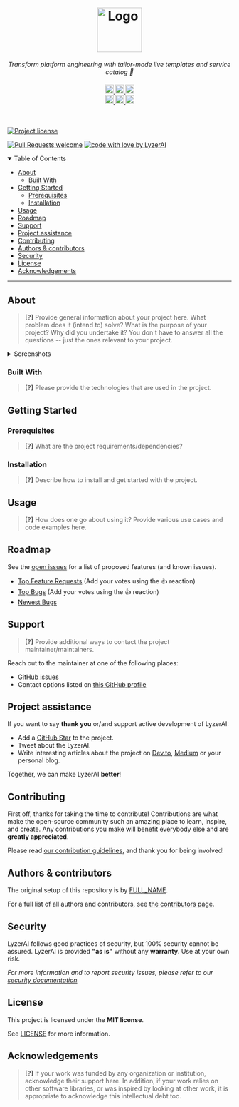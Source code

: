<h1 align="center">
  <a href="https://github.com/LyzerAI/LyzerAI-Core">
    <!-- Please provide path to your logo here -->
    <img src="docs/images/logo.svg" alt="Logo" width="100" height="100">
  </a>
</h1>

<p align="center">
  <i align="center">Transform platform engineering with tailor-made live templates and service catalog 🚀</i>
</p>

<h4 align="center">
  <a href="https://github.com/amplication/amplication/actions/workflows/ci.yml">
    <img src="https://img.shields.io/github/actions/workflow/status/amplication/amplication/ci.yml?branch=master&label=pipeline&style=flat-square" alt="continuous integration" style="height: 20px;">
  </a>
  <a href="https://github.com/amplication/amplication/graphs/contributors">
    <img src="https://img.shields.io/github/contributors-anon/amplication/amplication?color=yellow&style=flat-square" alt="contributors" style="height: 20px;">
  </a>
  <a href="https://opensource.org/licenses/Apache-2.0">
    <img src="https://img.shields.io/badge/apache%202.0-blue.svg?style=flat-square&label=license" alt="license" style="height: 20px;">
  </a>
  <br>
  <a href="https://amplication.com/discord">
    <img src="https://img.shields.io/badge/discord-7289da.svg?style=flat-square&logo=discord" alt="discord" style="height: 20px;">
  </a>
  <a href="https://twitter.com/amplication">
    <img src="https://img.shields.io/twitter/follow/amplication?style=social" alt="twitter" style="height: 20px;">
  </a>
  <a href="https://www.youtube.com/c/Amplicationcom">
    <img src="https://img.shields.io/badge/youtube-d95652.svg?style=flat-square&logo=youtube" alt="youtube" style="height: 20px;">
  </a>
</h4>
<br />

[![Project license](https://img.shields.io/github/license/LyzerAI/LyzerAI-Core.svg?style=flat-square)](LICENSE)

[![Pull Requests welcome](https://img.shields.io/badge/PRs-welcome-ff69b4.svg?style=flat-square)](https://github.com/LyzerAI/LyzerAI-Core/issues?q=is%3Aissue+is%3Aopen+label%3A%22help+wanted%22)
[![code with love by LyzerAI](https://img.shields.io/badge/%3C%2F%3E%20with%20%E2%99%A5%20by-LyzerAI-ff1414.svg?style=flat-square)](https://github.com/LyzerAI)

</div>

<details open="open">
<summary>Table of Contents</summary>

- [About](#about)
  - [Built With](#built-with)
- [Getting Started](#getting-started)
  - [Prerequisites](#prerequisites)
  - [Installation](#installation)
- [Usage](#usage)
- [Roadmap](#roadmap)
- [Support](#support)
- [Project assistance](#project-assistance)
- [Contributing](#contributing)
- [Authors & contributors](#authors--contributors)
- [Security](#security)
- [License](#license)
- [Acknowledgements](#acknowledgements)

</details>

---

## About

> **[?]**
> Provide general information about your project here.
> What problem does it (intend to) solve?
> What is the purpose of your project?
> Why did you undertake it?
> You don't have to answer all the questions -- just the ones relevant to your project.

<details>
<summary>Screenshots</summary>
<br>

> **[?]**
> Please provide your screenshots here.

|                               Home Page                               |                               Login Page                               |
| :-------------------------------------------------------------------: | :--------------------------------------------------------------------: |
| <img src="docs/images/screenshot.png" title="Home Page" width="100%"> | <img src="docs/images/screenshot.png" title="Login Page" width="100%"> |

</details>

### Built With

> **[?]**
> Please provide the technologies that are used in the project.

## Getting Started

### Prerequisites

> **[?]**
> What are the project requirements/dependencies?

### Installation

> **[?]**
> Describe how to install and get started with the project.

## Usage

> **[?]**
> How does one go about using it?
> Provide various use cases and code examples here.

## Roadmap

See the [open issues](https://github.com/LyzerAI/LyzerAI-Core/issues) for a list of proposed features (and known issues).

- [Top Feature Requests](https://github.com/LyzerAI/LyzerAI-Core/issues?q=label%3Aenhancement+is%3Aopen+sort%3Areactions-%2B1-desc) (Add your votes using the 👍 reaction)
- [Top Bugs](https://github.com/LyzerAI/LyzerAI-Core/issues?q=is%3Aissue+is%3Aopen+label%3Abug+sort%3Areactions-%2B1-desc) (Add your votes using the 👍 reaction)
- [Newest Bugs](https://github.com/LyzerAI/LyzerAI-Core/issues?q=is%3Aopen+is%3Aissue+label%3Abug)

## Support

> **[?]**
> Provide additional ways to contact the project maintainer/maintainers.

Reach out to the maintainer at one of the following places:

- [GitHub issues](https://github.com/LyzerAI/LyzerAI-Core/issues/new?assignees=&labels=question&template=04_SUPPORT_QUESTION.md&title=support%3A+)
- Contact options listed on [this GitHub profile](https://github.com/LyzerAI)

## Project assistance

If you want to say **thank you** or/and support active development of LyzerAI:

- Add a [GitHub Star](https://github.com/LyzerAI/LyzerAI-Core) to the project.
- Tweet about the LyzerAI.
- Write interesting articles about the project on [Dev.to](https://dev.to/), [Medium](https://medium.com/) or your personal blog.

Together, we can make LyzerAI **better**!

## Contributing

First off, thanks for taking the time to contribute! Contributions are what make the open-source community such an amazing place to learn, inspire, and create. Any contributions you make will benefit everybody else and are **greatly appreciated**.


Please read [our contribution guidelines](docs/CONTRIBUTING.md), and thank you for being involved!

## Authors & contributors

The original setup of this repository is by [FULL_NAME](https://github.com/LyzerAI).

For a full list of all authors and contributors, see [the contributors page](https://github.com/LyzerAI/LyzerAI-Core/contributors).

## Security

LyzerAI follows good practices of security, but 100% security cannot be assured.
LyzerAI is provided **"as is"** without any **warranty**. Use at your own risk.

_For more information and to report security issues, please refer to our [security documentation](docs/SECURITY.md)._

## License

This project is licensed under the **MIT license**.

See [LICENSE](LICENSE) for more information.

## Acknowledgements

> **[?]**
> If your work was funded by any organization or institution, acknowledge their support here.
> In addition, if your work relies on other software libraries, or was inspired by looking at other work, it is appropriate to acknowledge this intellectual debt too.

